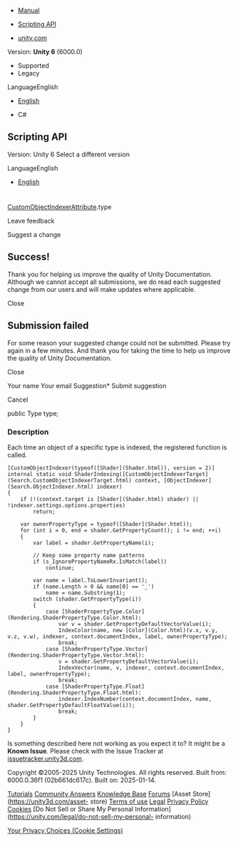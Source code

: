 [ ]()

  * [Manual](../Manual/index.html)
  * [Scripting API](../ScriptReference/index.html)

  * [unity.com](https://unity.com/)

Version: **Unity 6** (6000.0)

  * Supported
  * Legacy

LanguageEnglish

  * [English]()

  * C#

[ ](https://docs.unity3d.com)

## Scripting API

Version: Unity 6 Select a different version

LanguageEnglish

  * [English]()

#
[CustomObjectIndexerAttribute](Search.CustomObjectIndexerAttribute.html).type

Leave feedback

Suggest a change

## Success!

Thank you for helping us improve the quality of Unity Documentation. Although
we cannot accept all submissions, we do read each suggested change from our
users and will make updates where applicable.

Close

## Submission failed

For some reason your suggested change could not be submitted. Please <a>try
again</a> in a few minutes. And thank you for taking the time to help us
improve the quality of Unity Documentation.

Close

Your name Your email Suggestion* Submit suggestion

Cancel

[ ]()

public Type type;

### Description

Each time an object of a specific type is indexed, the registered function is
called.

    
    
    [CustomObjectIndexer(typeof([Shader](Shader.html)), version = 2)]
    internal static void ShaderIndexing([CustomObjectIndexerTarget](Search.CustomObjectIndexerTarget.html) context, [ObjectIndexer](Search.ObjectIndexer.html) indexer)
    {
        if (!(context.target is [Shader](Shader.html) shader) || !indexer.settings.options.properties)
            return;
    
        var ownerPropertyType = typeof([Shader](Shader.html));
        for (int i = 0, end = shader.GetPropertyCount(); i != end; ++i)
        {
            var label = shader.GetPropertyName(i);
    
            // Keep some property name patterns
            if (s_IgnorePropertyNameRx.IsMatch(label))
                continue;
    
            var name = label.ToLowerInvariant();
            if (name.Length > 0 && name[0] == '_')
                name = name.Substring(1);
            switch (shader.GetPropertyType(i))
            {
                case [ShaderPropertyType.Color](Rendering.ShaderPropertyType.Color.html):
                    var v = shader.GetPropertyDefaultVectorValue(i);
                    IndexColor(name, new [Color](Color.html)(v.x, v.y, v.z, v.w), indexer, context.documentIndex, label, ownerPropertyType);
                    break;
                case [ShaderPropertyType.Vector](Rendering.ShaderPropertyType.Vector.html):
                    v = shader.GetPropertyDefaultVectorValue(i);
                    IndexVector(name, v, indexer, context.documentIndex, label, ownerPropertyType);
                    break;
                case [ShaderPropertyType.Float](Rendering.ShaderPropertyType.Float.html):
                    indexer.IndexNumber(context.documentIndex, name, shader.GetPropertyDefaultFloatValue(i));
                    break;
            }
        }
    }
    

Is something described here not working as you expect it to? It might be a
**Known Issue**. Please check with the Issue Tracker at
[issuetracker.unity3d.com](https://issuetracker.unity3d.com).

Copyright ©2005-2025 Unity Technologies. All rights reserved. Built from:
6000.0.36f1 (02b661dc617c). Built on: 2025-01-14.

[Tutorials](https://unity3d.com/learn) [Community
Answers](https://answers.unity3d.com) [Knowledge
Base](https://support.unity3d.com/hc/en-us)
[Forums](https://forum.unity3d.com) [Asset Store](https://unity3d.com/asset-
store) [Terms of use](https://docs.unity3d.com/Manual/TermsOfUse.html)
[Legal](https://unity.com/legal) [Privacy
Policy](https://unity.com/legal/privacy-policy)
[Cookies](https://unity.com/legal/cookie-policy) [Do Not Sell or Share My
Personal Information](https://unity.com/legal/do-not-sell-my-personal-
information)

[Your Privacy Choices (Cookie Settings)](javascript:void\(0\);)

